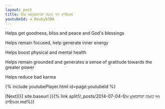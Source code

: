 ```yaml
---
layout: post
title: ਓਮ ਅਮੁਖਯਾਯਾ ਨਮਹ ੧੧ ਟਾਇਮਸ
youtubeId: a_Beubyb3BA
---
```

 
 
Helps get goodness, bliss and peace and God's blessings
 
Helps remain focused, help generate inner energy 
 
Helps boost physical and mental health 
 
Helps remain grounded and generates a sense of gratitude towards the greater power 
 
Helps reduce bad karma
 
 
 
 


{% include youtubePlayer.html id=page.youtubeId %}
 
[Next]({{ site.baseurl }}{% link  split1/_posts/2014-07-04-ਓਮ ਮੁਖਯਾਯਾ ਨਮਹ ੧੧ ਟਾਇਮਸ.md%})
 
